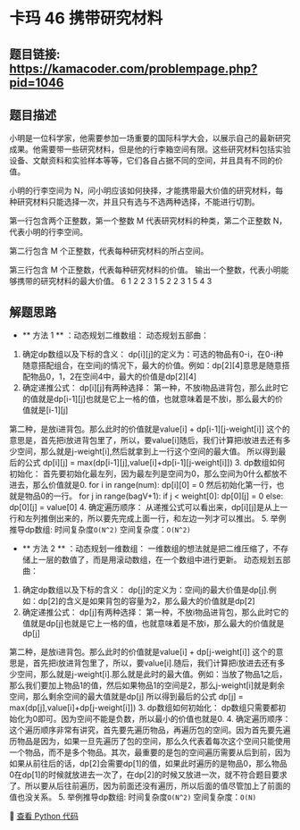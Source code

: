 # 卡玛 46 携带研究材料

## 题目链接: https://kamacoder.com/problempage.php?pid=1046

## 题目描述
小明是一位科学家，他需要参加一场重要的国际科学大会，以展示自己的最新研究成果。他需要带一些研究材料，但是他的行李箱空间有限。这些研究材料包括实验设备、文献资料和实验样本等等，它们各自占据不同的空间，并且具有不同的价值。 

小明的行李空间为 N，问小明应该如何抉择，才能携带最大价值的研究材料，每种研究材料只能选择一次，并且只有选与不选两种选择，不能进行切割。

第一行包含两个正整数，第一个整数 M 代表研究材料的种类，第二个正整数 N，代表小明的行李空间。

第二行包含 M 个正整数，代表每种研究材料的所占空间。 

第三行包含 M 个正整数，代表每种研究材料的价值。
输出一个整数，代表小明能够携带的研究材料的最大价值。
6 1
2 2 3 1 5 2
2 3 1 5 4 3

## 解题思路
- ** 方法 1 ** ：动态规划二维数组：
动态规划五部曲：
1. 确定dp数组以及下标的含义：
dp[i][j]的定义为：可选的物品有0-i，在0-i种随意搭配组合，在空间j的情况下，最大的价值。例如：dp[2][4]意思是随意搭配物品0，1，2在空间4中，最大的价值是dp[2][4]
2. 确定递推公式：
dp[i][j]有两种选择：
第一种，不放i物品进背包，那么此时它的值就是dp[i-1][j]也就是它上一格的值，也就意味着是不放i，那么最大的价值就是[i-1][j]

第二种，是放i进背包。那么此时的价值就是value[i] + dp[i-1][j-weight[i]]
这个的意思是，首先把i放进背包里了，所以，要value[i]随后，我们计算把i放进去还有多少空间，那么就是j-weight[i],然后就拿到上一行这个空间的最大值。
所以得到最后的公式
dp[i][j] = max(dp[i-1][j],value[i]+dp[i-1][j-weight[i]])
3. dp数组如何初始化：
首先要初始化最左列，因为最左列是空间为0，那么空间为0什么都放不进去，那么价值就是0.
for i in range(num):
        dp[i][0] = 0
然后初始化第一行，也就是物品0的一行。
for j in range(bagV+1):
        if j < weight[0]:
            dp[0][j] = 0
        else:
            dp[0][j] = value[0]
4. 确定遍历顺序：
从递推公式可以看出来，dp[i][j]是从上一行和左列推倒出来的，所以要先完成上面一行，和左边一列才可以推出。
5. 举例推导dp数组:
时间复杂度`O(N^2)` 
空间复杂度：`O(N^2)` 

- ** 方法 2 ** ：动态规划一维数组：
一维数组的想法就是把二维压缩了，不存储上一层的数值了，而是用滚动数组，在一个数组中进行更新。
动态规划五部曲：
1. 确定dp数组以及下标的含义：
dp[j]的定义为：空间j的最大价值是dp[j].例如：dp[2]的含义是如果背包的容量为2，那么最大的价值就是dp[2]
2. 确定递推公式：
dp[j]有两种选择：
第一种，不放i物品进背包，那么此时它的值就是dp[j]也就是它上一格的值，也就意味着是不放i，那么最大的价值就是dp[j]

第二种，是放i进背包。那么此时的价值就是value[i] + dp[j-weight[i]]
这个的意思是，首先把i放进背包里了，所以，要value[i].随后，我们计算把i放进去还有多少空间，那么就是j-weight[i].那么就是此时的最大值。例如：当放了物品1之后，那么我们要加上物品1的值，然后如果物品1的空间是2，那么j-weight[i]就是剩余空间，那么剩余空间的最大值就是dp[j]
所以得到最后的公式
dp[j] = max(dp[j],value[i]+dp[j-weight[i]])
3. dp数组如何初始化：
dp数组只需要都初始化为0即可。因为空间不能是负数，所以最小的价值也就是0.
4. 确定遍历顺序：
这个遍历顺序非常有讲究，首先要先遍历物品，再遍历包的空间。因为首先要先遍历物品是因为，如果一旦先遍历了包的空间，那么久代表着每次这个空间只能使用一个物品，而不是多个物品。其次，最重要的是包的空间遍历需要从后到前，因为如果从前往后的话，dp[2]会需要dp[1]的值，如果此时遍历的是物品0，那么物品0在dp[1]的时候就放进去一次了，在dp[2]的时候又放进一次，就不符合题目要求了。所以要从后往前遍历，因为前面还没有遍历，所以后面的值尽管加上了前面的值也没关系。
5. 举例推导dp数组:
时间复杂度`O(N^2)` 
空间复杂度：`O(N)` 


📌 [查看 Python 代码](../solutions/python/卡玛_46_携带研究材料.py)